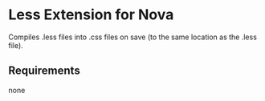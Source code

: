 # Less Extension for Nova
Compiles .less files into .css files on save (to the same location as the .less file).

## Requirements
none